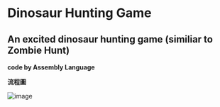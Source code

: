 Dinosaur Hunting Game
===
An excited dinosaur hunting game (similiar to Zombie Hunt)
---

__code by Assembly Language__

**流程圖**

![image](https://github.com/Sunliu36/Dinosaur-Hunting-Game/assets/91177467/9c5d6705-6a78-4f31-9375-5a7dbcd70e9e)
